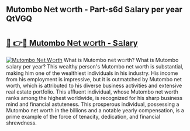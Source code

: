 ## Mutombo N𝚎t w𝚘rth - Part-s6d S𝚊lary per year QtVGQ

# <h2><a href="http://gc0hd4f.nevu.top/?p=Mutombo">🔗 👉🔴 Mutombo N𝚎t w𝚘rth - S𝚊lary</a></h2>

[![Mutombo N𝚎t W𝚘rth](https://i.imgur.com/Oavwk0R.jpeg)](http://gc0hd4f.nevu.top/?p=Mutombo)
What is Mutombo n𝚎t w𝚘rth? What is Mutombo s𝚊lary per year?
This wealthy person's Mutombo net worth is substantial, making him one of the wealthiest individuals in his industry. His income from his employment is impressive, but it is outmatched by Mutombo net worth, which is attributed to his diverse business activities and extensive real estate portfolio. This affluent individual, whose Mutombo net worth ranks among the highest worldwide, is recognized for his sharp business mind and financial astuteness. This prosperous individual, possessing a Mutombo net worth in the billions and a notable yearly compensation, is a prime example of the force of tenacity, dedication, and financial shrewdness.

